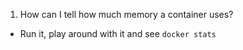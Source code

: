 1. How can I tell how much memory a container uses?

- Run it, play around with it and see `docker stats`
